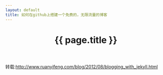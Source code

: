 ```yaml
---
layout: default
title: 如何在github上搭建一个免费的，无限流量的博客
---
```


<header class="header">
	<h1>{{ page.title }}</h1>
</header>
<!-- /header -->

<section class="g-content">
	<div class="m-list">
		<p>
		转载:<a href="http://www.ruanyifeng.com/blog/2012/08/blogging_with_jekyll.html" title="">http://www.ruanyifeng.com/blog/2012/08/blogging_with_jekyll.html</a>
	    </p>
	</div>
</section>